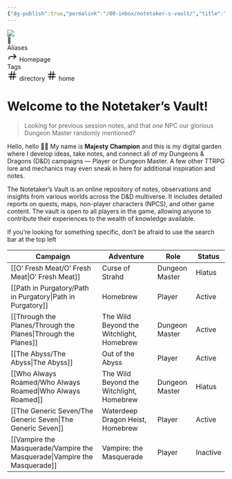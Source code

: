 ```yaml
---
{"dg-publish":true,"permalink":"/00-inbox/notetaker-s-vault/","title":"Notetaker’s Vault","tags":["directory","home","gardenEntry","gardenEntry","gardenEntry","gardenEntry"],"dgEnableSearch":false}
---
```


<div class="wiki-header">
	<div class="banner-wrapper">
		<div class="banner">
			<img class="banner-image full-width" src="https://64.media.tumblr.com/7e646d701b09619cbd7847b65ea580f0/1e52612c8f2f24a7-52/s1280x1920/82ef6930de278f1d67d00791fc5689af23342981.gif" style="object-position: 50% 50%">
		</div>
		<div class="banner-icon">
			<div class="icon-box">🏡</div>
		</div>
	</div>
	<div class="frontmatter-container">
		<div class="frontmatter-section mod-aliases">
			<span class="frontmatter-section-label">Aliases</span>
			<div class="frontmatter-section-data frontmatter-section-aliases">
				<span class="frontmatter-alias">
					<span class="frontmatter-alias-icon"> <svg xmlns="http://www.w3.org/2000svg" width="24" height="24" viewBox="0 0 24 24" fill="none" stroke="currentColor" stroke-width="2" stroke-linecap="round" stroke-linejoin="round" class="svg-icon lucide-forward"><polyline points="15 17 20 12 15 7"></polyline><path d="M4 18v-2a4 4 0 0 1 4-4h12"></path></svg></span>
					Homepage</span>
			</div>
		</div>
		<div class="frontmatter-section mod-tags">
			<span class="frontmatter-section-label">Tags</span>
			<div class="frontmatter-section-data frontmatter-section-tags">
				<a class="tag"onclick="toggleTagSearch(this)">
					<span class="frontmatter-tag-icon"><svg xmlns="http://www.w3.org/2000/svg" width="24" height="24" viewBox="0 0 24 24" fill="none" stroke="currentColor" stroke-width="2" stroke-linecap="round" stroke-linejoin="round" class="svg-icon lucide-hash"><line x1="4" y1="9" x2="20" y2="9"></line><line x1="4" y1="15" x2="20" y2="15"></line><line x1="10" y1="3" x2="8" y2="21"></line><line x1="16" y1="3" x2="14" y2="21"></line></svg></span>
					directory</a>
				<a class="tag" onclick="toggleTagSearch(this)">
					<span class="frontmatter-tag-icon"><svg xmlns="http://www.w3.org/2000/svg" width="24" height="24" viewBox="0 0 24 24" fill="none" stroke="currentColor" stroke-width="2" stroke-linecap="round" stroke-linejoin="round" class="svg-icon lucide-hash"><line x1="4" y1="9" x2="20" y2="9"></line><line x1="4" y1="15" x2="20" y2="15"></line><line x1="10" y1="3" x2="8" y2="21"></line><line x1="16" y1="3" x2="14" y2="21"></line></svg></span>
					home</a>
			</div>
		</div>
	</div>
</div>

# Welcome to the Notetaker’s Vault!

> Looking for previous session notes, and that *one* NPC our glorious Dungeon Master randomly mentioned? 

Hello, hello 👋🏽 My name is **Majesty Champion** and this is my digital garden where I develop ideas, take notes, and connect all of my Dungeons & Dragons (D&D) campaigns — Player or Dungeon Master.  A few other TTRPG lore and mechanics may even sneak in here for additional inspiration and notes.

The Notetaker’s Vault is an online repository of notes, observations and insights from various worlds across the D&D multiverse. It includes detailed reports on quests, maps, non-player characters (NPCS), and other game content. The vault is open to all players in the game, allowing anyone to contribute their experiences to the wealth of knowledge available.

If you’re looking for something specific, don’t be afraid to use the search bar at the top left

| Campaign                                                                     | Adventure                                | Role           | Status                                     |
| ---------------------------------------------------------------------------- | ---------------------------------------- | -------------- | ------------------------------------------ |
| [[O’ Fresh Meat/O’ Fresh Meat\|O’ Fresh Meat]]                            | Curse of Strahd                          | Dungeon Master | <span class="status missing">Hiatus</span> |
| [[Path in Purgatory/Path in Purgatory\|Path in Purgatory]]                | Homebrew                                 | Player         | <span class="status alive">Active</span>   |
| [[Through the Planes/Through the Planes\|Through the Planes]]             | The Wild Beyond the Witchlight, Homebrew | Dungeon Master | <span class="status alive">Active</span>   |
| [[The Abyss/The Abyss\|The Abyss]]                                        | Out of the Abyss                         | Player         | <span class="status alive">Active</span>   |
| [[Who Always Roamed/Who Always Roamed\|Who Always Roamed]]                | The Wild Beyond the Witchlight, Homebrew | Dungeon Master | <span class="status missing">Hiatus</span> |
| [[The Generic Seven/The Generic Seven\|The Generic Seven]]                | Waterdeep Dragon Heist, Homebrew         | Player         | <span class="status alive">Active</span>   |
| [[Vampire the Masquerade/Vampire the Masquerade\|Vampire the Masquerade]] | Vampire: the Masquerade                  | Player         | <span class="status dead">Inactive</span>  |
